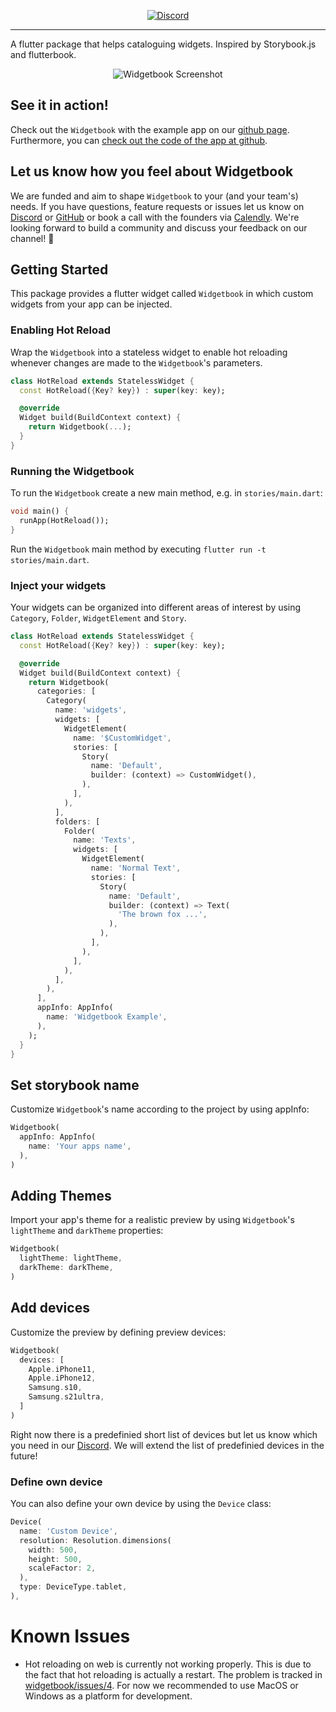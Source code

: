 <p align="center">
<a href="https://discord.gg/zT4AMStAJA"><img src="https://img.shields.io/discord/879618555560218625?color=blue&logo=discord&style=flat-square" alt="Discord"></a>

___

A flutter package that helps cataloguing widgets. Inspired by Storybook.js and flutterbook.

<p align="center">
<img src="https://media.githubusercontent.com/media/firecrownpro/widgetbook/main/docs/assets/Screenshot.png" alt="Widgetbook Screenshot" />
</p>

## See it in action!

Check out the `Widgetbook` with the example app on our [github page](https://firecrownpro.github.io).
Furthermore, you can [check out the code of the app at github](https://github.com/firecrownpro/widgetbook/tree/main/example). 

## Let us know how you feel about Widgetbook

We are funded and aim to shape `Widgetbook` to your (and your team's) needs. If you have questions, feature requests or issues let us know on [Discord](https://discord.gg/zT4AMStAJA) or [GitHub](https://github.com/firecrownpro/widgetbook) or book a call with the founders via [Calendly](https://calendly.com/firecrown/call). We're looking forward to build a community and discuss your feedback on our channel! 💙

## Getting Started

This package provides a flutter widget called `Widgetbook` in which custom widgets from your app can be injected.

### Enabling Hot Reload

Wrap the `Widgetbook` into a stateless widget to enable hot reloading whenever changes are made to the `Widgetbook`'s parameters. 
```dart
class HotReload extends StatelessWidget {
  const HotReload({Key? key}) : super(key: key);

  @override
  Widget build(BuildContext context) {
    return Widgetbook(...);
  }
}
```

### Running the Widgetbook

To run the `Widgetbook` create a new main method, e.g. in `stories/main.dart`:

```dart
void main() {
  runApp(HotReload());
}
```

Run the `Widgetbook` main method by executing `flutter run -t stories/main.dart`.

### Inject your widgets

Your widgets can be organized into different areas of interest by using `Category`, `Folder`, `WidgetElement` and `Story`.

```dart
class HotReload extends StatelessWidget {
  const HotReload({Key? key}) : super(key: key);

  @override
  Widget build(BuildContext context) {
    return Widgetbook(
      categories: [
        Category(
          name: 'widgets',
          widgets: [
            WidgetElement(
              name: '$CustomWidget',
              stories: [
                Story(
                  name: 'Default',
                  builder: (context) => CustomWidget(),
                ),
              ],
            ),
          ],
          folders: [
            Folder(
              name: 'Texts',
              widgets: [
                WidgetElement(
                  name: 'Normal Text',
                  stories: [
                    Story(
                      name: 'Default',
                      builder: (context) => Text(
                        'The brown fox ...',
                      ),
                    ),
                  ],
                ),
              ],
            ),
          ],
        ),
      ],
      appInfo: AppInfo(
        name: 'Widgetbook Example',
      ),
    );
  }
}
```

## Set storybook name

Customize `Widgetbook`'s name according to the project by using appInfo:

```dart
Widgetbook(
  appInfo: AppInfo(
    name: 'Your apps name',
  ),
)
```

## Adding Themes

Import your app's theme for a realistic preview by using `Widgetbook`'s `lightTheme` and `darkTheme` properties:
```dart
Widgetbook(
  lightTheme: lightTheme,
  darkTheme: darkTheme,
)
```

## Add devices

Customize the preview by defining preview devices: 

```dart
Widgetbook(
  devices: [
    Apple.iPhone11,
    Apple.iPhone12,
    Samsung.s10,
    Samsung.s21ultra,
  ]
)
```

Right now there is a predefinied short list of devices but let us know which you need in our [Discord](https://discord.gg/zT4AMStAJA). We will extend the list of predefinied devices in the future!

### Define own device

You can also define your own device by using the `Device` class:

```dart
Device(
  name: 'Custom Device',
  resolution: Resolution.dimensions(
    width: 500,
    height: 500,
    scaleFactor: 2,
  ),
  type: DeviceType.tablet,
),
```

# Known Issues

- Hot reloading on web is currently not working properly. This is due to the fact that hot reloading is actually a restart. The problem is tracked in [widgetbook/issues/4](https://github.com/firecrownpro/widgetbook/issues/4). For now we recommended to use MacOS or Windows as a platform for development.